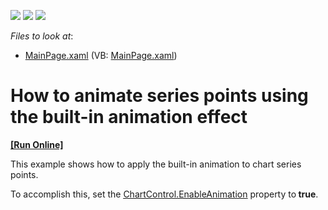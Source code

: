 <!-- default badges list -->
![](https://img.shields.io/endpoint?url=https://codecentral.devexpress.com/api/v1/VersionRange/128567401/12.2.5%2B)
[![](https://img.shields.io/badge/Open_in_DevExpress_Support_Center-FF7200?style=flat-square&logo=DevExpress&logoColor=white)](https://supportcenter.devexpress.com/ticket/details/E4454)
[![](https://img.shields.io/badge/📖_How_to_use_DevExpress_Examples-e9f6fc?style=flat-square)](https://docs.devexpress.com/GeneralInformation/403183)
<!-- default badges end -->
<!-- default file list -->
*Files to look at*:

* [MainPage.xaml](./CS/PointsAnimation/MainPage.xaml) (VB: [MainPage.xaml](./VB/PointsAnimation/MainPage.xaml))
<!-- default file list end -->
# How to animate series points using the built-in animation effect
<!-- run online -->
**[[Run Online]](https://codecentral.devexpress.com/e4454)**
<!-- run online end -->


<p>This example shows  how to apply the built-in animation to chart series points.</p><p>To accomplish this, set the <a href="http://help.devexpress.com/#Silverlight/DevExpressXpfChartsChartControl_EnableAnimationtopic"><u>ChartControl.EnableAnimation</u></a> property to<strong> true</strong>. </p>

<br/>


